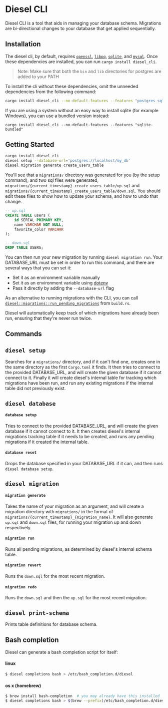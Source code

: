 # Diesel CLI

Diesel CLI is a tool that aids in managing your database schema. Migrations are
bi-directional changes to your database that get applied sequentially.

## Installation

The diesel cli, by default, requires [`openssl`][openssl], [`libpq`][postgres],
[`sqlite`][sqlite], and [`mysql`][mysql]. Once these dependencies are installed,
you can run `cargo install diesel_cli`.

> Note: Make sure that both the `bin` and `lib` directories for
> postgres are added to your PATH

To install the cli without these dependencies, omit the unneeded dependencies from
the following command:

```sh
cargo install diesel_cli --no-default-features --features "postgres sqlite mysql"
```

[openssl]: https://www.openssl.org/source
[postgres]: https://www.postgresql.org/download/
[sqlite]: http://www.sqlitetutorial.net/download-install-sqlite/
[mysql]: https://dev.mysql.com/doc/refman/5.7/en/installing.html

If you are using a system without an easy way to install sqlite (for example Windows),
you can use a bundled version instead:

```shell
cargo install diesel_cli --no-default-features --features "sqlite-bundled"
```

## Getting Started

```sh
cargo install diesel_cli
diesel setup --database-url='postgres://localhost/my_db'
diesel migration generate create_users_table
```

You'll see that a `migrations/` directory was generated for you (by the setup
command), and two sql files were generated,
`migrations/{current_timestamp}_create_users_table/up.sql` and
`migrations/{current_timestamp}_create_users_table/down.sql`. You should edit
these files to show how to update your schema, and how to undo that change.

```sql
-- up.sql
CREATE TABLE users (
    id SERIAL PRIMARY KEY,
    name VARCHAR NOT NULL,
    favorite_color VARCHAR
);
```

```sql
-- down.sql
DROP TABLE USERS;
```

You can then run your new migration by running `diesel migration run`. Your
DATABASE_URL must be set in order to run this command, and there are several
ways that you can set it:

-   Set it as an environment variable manually
-   Set it as an environment variable using [dotenv](https://github.com/dotenv-rs/dotenv#examples)
-   Pass it directly by adding the `--database-url` flag

As an alternative to running migrations with the CLI, you can call
[`diesel::migrations::run_pending_migrations`][pending-migrations] from
`build.rs`.

Diesel will automatically keep track of which migrations have already been run,
ensuring that they're never run twice.

## Commands

## `diesel setup`

Searches for a `migrations/` directory, and if it can't find one, creates one
in the same directory as the first `Cargo.toml` it finds. It then tries to
connect to the provided DATABASE_URL, and will create the given database if it
cannot connect to it. Finally it will create diesel's internal table for
tracking which migrations have been run, and run any existing migrations if the
internal table did not previously exist.

## `diesel database`

#### `database setup`

Tries to connect to the provided DATABASE_URL, and will create the given
database if it cannot connect to it. It then creates diesel's internal
migrations tracking table if it needs to be created, and runs any pending
migrations if it created the internal table.

#### `database reset`

Drops the database specified in your DATABASE_URL if it can, and then runs
`diesel database setup`.

## `diesel migration`

#### `migration generate`

Takes the name of your migration as an argument, and will create a migration
directory with `migrations/` in the format of
`migrations/{current_timestamp}_{migration_name}`. It will also generate
`up.sql` and `down.sql` files, for running your migration up and down
respectively.

#### `migration run`

Runs all pending migrations, as determined by diesel's internal schema table.

#### `migration revert`

Runs the `down.sql` for the most recent migration.

#### `migration redo`

Runs the `down.sql` and then the `up.sql` for the most recent migration.

## `diesel print-schema`

Prints table definitions for database schema.

[pending-migrations]: https://docs.rs/diesel_migrations/*/diesel_migrations/fn.run_pending_migrations.html
[rust-dotenv]: https://github.com/dotenv-rs/dotenv#examples

## Bash completion

Diesel can generate a bash completion script for itself:

#### linux

```sh
$ diesel completions bash > /etc/bash_completion.d/diesel
```

#### os x (homebrew)

```sh
$ brew install bash-completion  # you may already have this installed
$ diesel completions bash > $(brew --prefix)/etc/bash_completion.d/diesel
```
